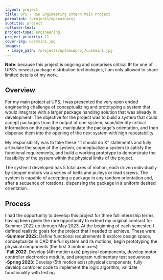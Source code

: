 ```yaml
---
layout: project
title: UPS - R&D Engineering Intern Main Project
permalink: /projects/upsmainproj
subtitle: project
rollover-text:
project-type: engineering
project-priority: 11
cover-img: upsmain1.jpg
images:
 - image_path: /projects/upsmainproj/upsmain1.jpg
---
```

<span style="font-style:italics"><b>Note</b>: because this project is ongoing and comprises critical IP for one of UPS's newest package distribution technologies, I am only allowed to share limited details of my work.</span>

## Overview
For my main project at UPS, I was presented the very open ended engineering challenge of conceptualizing and prototyping a system that would integrate with a larger package handilng solution that was already in development. The objective for the project was to build a system that could accept packages from the output of one system, scan/identify critical information on the package, manipulate the package's orientation, and then dispense them into the opening of the next system with high repeatability.

My responsibility was to take these "it should do X" statements and fully articulate the scope of the system, conceptualize a system to satisfy the functional requirements, and build a working prototype to demonstrate the feasibility of the system within the physical limits of the project.

The system I developed has 5 total axes of motion, each driven individually by stepper motors via a series of belts and pulleys or lead screws. The system is capable of accepting a package in any random orientation and, after a sequence of rotations, dispensing the package in a uniform desired orientation. 

## Process 

I had the opportunity to develop this project for three full internship terms, having been given the rare opportunity to extend my original contract for Summer 2022 up through May 2023. At the beginning of each semester, I defined realistic goals for the project that I needed to achieve. These were:<br>
    -<b>Summer 2022</b>: Define functional requirements & explore design space, conceptualize in CAD the full system and its motions, begin prototyping the physical components (the first 3 motion axes)<br>
    -<b>Fall 2022</b>: Develop (4th motion axis) physical components, develop motor controller electronics module, and program rudimentary test sequences<br>
    -<b>Spring 2023</b>: Develop (5th motion axis) physical components, fully develop controller code to implement the logic algorithm, validate functionality with testing
